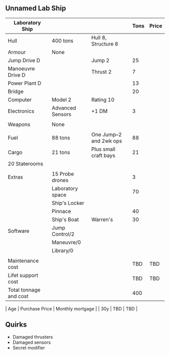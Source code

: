 Unnamed Lab Ship
----------------

| Laboratory Ship |           |                    | Tons | Price |
|-----------------|-----------|--------------------|------|-------|
|Hull             |400 tons   | Hull 8, Structure 8|      |       |
|Armour           |None       |                    |      |       |
|Jump Drive D     |           |Jump 2              |25    |       |
|Manoeuvre Drive D|           |Thrust 2            |7     |       |
|Power Plant D    |           |                    |13    |       |
|Bridge           |           |                    |20    |       |
|Computer         |Model 2    |Rating 10           |      |       |
|Electronics      |Advanced Sensors|+1 DM          |3     |       |
|                 |           |                    |      |       |
|Weapons          |None       |                    |      |       |
|                 |           |                    |      |       |
|Fuel             |88 tons    | One Jump–2 and 2wk ops|88 |       |
|Cargo            |21 tons    | Plus small craft bays|21  |       |
|20 Staterooms    |           |                    |      |       |
|                 |           |                    |      |       |
|Extras           |15 Probe drones |               |3     |       |
|                 |Laboratory space |              |70    |       |
|                 |Ship's Locker  |                |      |       |
|                 |Pinnace    |                    |40    |       |
|                 |Ship's Boat|Warren's            |30    |       |
|Software         |Jump Control/2 |                |      |       |
|                 |Maneuvre/0 |                    |      |       |
|                 |Library/0  |                    |      |       |
|                 |           |                    |      |       |
|Maintenance cost |           |                    |TBD   |TBD    |
|Lifet support cost |         |                    |TBD   |TBD    |
|Total tonnage and cost  |    |                    |  400 |       |

| Age | Purchase Price | Monthly mortgage |
| 30y | TBD            | TBD              |

Quirks
------
- Damaged thrusters
- Damaged sensors
- Secret modifier
